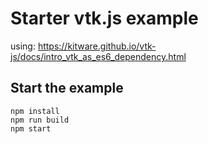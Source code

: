 # Starter vtk.js example

using: https://kitware.github.io/vtk-js/docs/intro_vtk_as_es6_dependency.html 

## Start the example

```
npm install
npm run build
npm start
```
